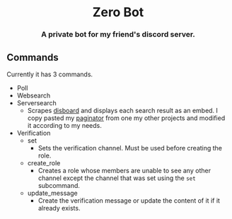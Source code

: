 <h1 align="center">Zero Bot</h1>

<h3 align="center">
A private bot for my friend's discord server.
</h3>

## Commands

Currently it has 3 commands.

- Poll
- Websearch
- Serversearch
    - Scrapes [disboard](https://disboard.org) and displays each search result as an embed. I copy pasted my [paginator](ext/paginator.py) from one my other projects and modified it according to my needs.
- Verification
    - set
        - Sets the verification channel. Must be used before creating the role.
    - create_role
        - Creates a role whose members are unable to see any other channel except the channel that was set using the `set` subcommand.
    - update_message
        - Create the verification message or update the content of it if it already exists.